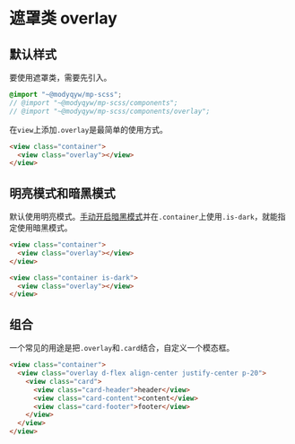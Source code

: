 # 遮罩类 overlay

## 默认样式

要使用遮罩类，需要先引入。

```scss
@import "~@modyqyw/mp-scss";
// @import "~@modyqyw/mp-scss/components";
// @import "~@modyqyw/mp-scss/components/overlay";
```

在`view`上添加`.overlay`是最简单的使用方式。

```html
<view class="container">
  <view class="overlay"></view>
</view>
```

## 明亮模式和暗黑模式

默认使用明亮模式。[手动开启暗黑模式](../advance/README.md#明亮模式和暗黑模式)并在`.container`上使用`.is-dark`，就能指定使用暗黑模式。

```html
<view class="container">
  <view class="overlay"></view>
</view>
```

```html
<view class="container is-dark">
  <view class="overlay"></view>
</view>
```

## 组合

一个常见的用途是把`.overlay`和`.card`结合，自定义一个模态框。

```html
<view class="container">
  <view class="overlay d-flex align-center justify-center p-20">
    <view class="card">
      <view class="card-header">header</view>
      <view class="card-content">content</view>
      <view class="card-footer">footer</view>
    </view>
  </view>
</view>
```
